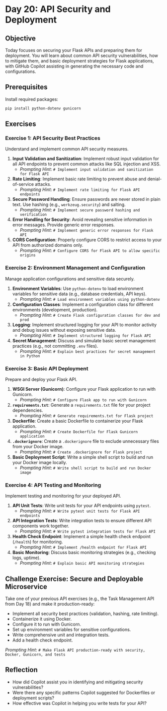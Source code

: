 # Day 20: API Security and Deployment

## Objective

Today focuses on securing your Flask APIs and preparing them for deployment. You will learn about common API security vulnerabilities, how to mitigate them, and basic deployment strategies for Flask applications, with GitHub Copilot assisting in generating the necessary code and configurations.

## Prerequisites

Install required packages:
```bash
pip install python-dotenv gunicorn
```

## Exercises

### Exercise 1: API Security Best Practices

Understand and implement common API security measures.

1.  **Input Validation and Sanitization**: Implement robust input validation for all API endpoints to prevent common attacks like SQL injection and XSS.
    -   *Prompting Hint*: `# Implement input validation and sanitization for Flask API`
2.  **Rate Limiting**: Implement basic rate limiting to prevent abuse and denial-of-service attacks.
    -   *Prompting Hint*: `# Implement rate limiting for Flask API endpoints`
3.  **Secure Password Handling**: Ensure passwords are never stored in plain text. Use hashing (e.g., `werkzeug.security`) and salting.
    -   *Prompting Hint*: `# Implement secure password hashing and verification`
4.  **Error Handling for Security**: Avoid revealing sensitive information in error messages. Provide generic error responses.
    -   *Prompting Hint*: `# Implement generic error responses for Flask API`
5.  **CORS Configuration**: Properly configure CORS to restrict access to your API from authorized domains only.
    -   *Prompting Hint*: `# Configure CORS for Flask API to allow specific origins`

### Exercise 2: Environment Management and Configuration

Manage application configurations and sensitive data securely.

1.  **Environment Variables**: Use `python-dotenv` to load environment variables for sensitive data (e.g., database credentials, API keys).
    -   *Prompting Hint*: `# Load environment variables using python-dotenv`
2.  **Configuration Classes**: Implement a configuration class for different environments (development, production).
    -   *Prompting Hint*: `# Create Flask configuration classes for dev and prod`
3.  **Logging**: Implement structured logging for your API to monitor activity and debug issues without exposing sensitive data.
    -   *Prompting Hint*: `# Implement structured logging for Flask API`
4.  **Secret Management**: Discuss and simulate basic secret management practices (e.g., not committing `.env` files).
    -   *Prompting Hint*: `# Explain best practices for secret management in Python`

### Exercise 3: Basic API Deployment

Prepare and deploy your Flask API.

1.  **WSGI Server (Gunicorn)**: Configure your Flask application to run with Gunicorn.
    -   *Prompting Hint*: `# Configure Flask app to run with Gunicorn`
2.  **`requirements.txt`**: Generate a `requirements.txt` file for your project dependencies.
    -   *Prompting Hint*: `# Generate requirements.txt for Flask project`
3.  **Dockerfile**: Create a basic Dockerfile to containerize your Flask application.
    -   *Prompting Hint*: `# Create Dockerfile for Flask Gunicorn application`
4.  **`.dockerignore`**: Create a `.dockerignore` file to exclude unnecessary files from your Docker image.
    -   *Prompting Hint*: `# Create .dockerignore for Flask project`
5.  **Basic Deployment Script**: Write a simple shell script to build and run your Docker image locally.
    -   *Prompting Hint*: `# Write shell script to build and run Docker image`

### Exercise 4: API Testing and Monitoring

Implement testing and monitoring for your deployed API.

1.  **API Unit Tests**: Write unit tests for your API endpoints using `pytest`.
    -   *Prompting Hint*: `# Write pytest unit tests for Flask API endpoints`
2.  **API Integration Tests**: Write integration tests to ensure different API components work together.
    -   *Prompting Hint*: `# Write pytest integration tests for Flask API`
3.  **Health Check Endpoint**: Implement a simple health check endpoint (`/health`) for monitoring.
    -   *Prompting Hint*: `# Implement /health endpoint for Flask API`
4.  **Basic Monitoring**: Discuss basic monitoring strategies (e.g., checking logs, uptime).
    -   *Prompting Hint*: `# Explain basic API monitoring strategies`

## Challenge Exercise: Secure and Deployable Microservice

Take one of your previous API exercises (e.g., the Task Management API from Day 18) and make it production-ready:
-   Implement all security best practices (validation, hashing, rate limiting).
-   Containerize it using Docker.
-   Configure it to run with Gunicorn.
-   Set up environment variables for sensitive configurations.
-   Write comprehensive unit and integration tests.
-   Add a health check endpoint.

*Prompting Hint*: `# Make Flask API production-ready with security, Docker, Gunicorn, and tests`

## Reflection

-   How did Copilot assist you in identifying and mitigating security vulnerabilities?
-   Were there any specific patterns Copilot suggested for Dockerfiles or deployment scripts?
-   How effective was Copilot in helping you write tests for your API?

